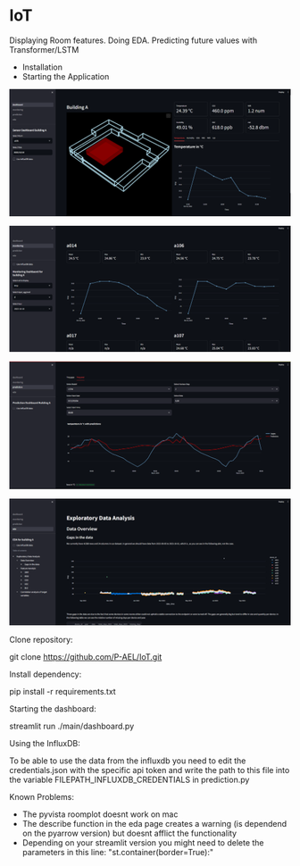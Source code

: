 # IoT
Displaying Room features.
Doing EDA.
Predicting future values with Transformer/LSTM

* Installation
* Starting the Application

![Screenshot](readme_source/Screenshot.png)

![Screenshot2](readme_source/Screenshot2.png)

![Screenshot3](readme_source/Screenshot3.png)

![Screenshot3](readme_source/Screenshot4.png)


Clone repository:

git clone https://github.com/P-AEL/IoT.git


Install dependency:

pip install -r requirements.txt

Starting the dashboard:

streamlit run ./main/dashboard.py

Using the InfluxDB:

To be able to use the data from the influxdb you need to edit the credentials.json with the specific api token and write the path to this file into the variable FILEPATH_INFLUXDB_CREDENTIALS in prediction.py

Known Problems:

* The pyvista roomplot doesnt work on mac
* The describe function in the eda page creates a warning (is dependend on the pyarrow version) but doesnt afflict the functionality
* Depending on your streamlit version you might need to delete the parameters in this line: "st.container(border=True):"